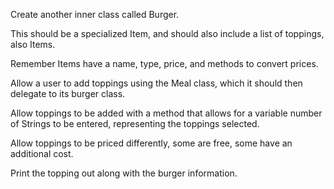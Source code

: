 Create another inner class called Burger.

This should be a specialized Item, and should also include a list of toppings, also Items.

Remember Items have a name, type, price, and methods to convert prices.

Allow a user to add toppings using the Meal class, which it should then delegate to its burger class.

Allow toppings to be added with a method that allows for a variable number of Strings to be entered, representing the toppings selected.

Allow toppings to be priced differently, some are free, some have an additional cost.

Print the topping out along with the burger information.